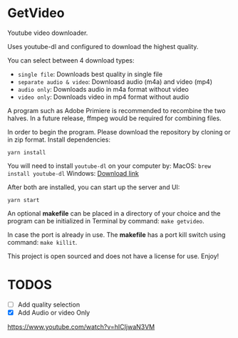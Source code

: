 # GetVideo

Youtube video downloader.

Uses youtube-dl and configured to download the highest quality.

You can select between 4 download types:
 - `single file`: Downloads best quality in single file
 - `separate audio & video`: Downloasd audio (m4a) and video (mp4)
 - `audio only`: Downloads audio in m4a format without video
 - `video only`: Downloads video in mp4 format without audio


A program such as Adobe Primiere is recommended to recombine the two halves. In a future release, ffmpeg would be required for combining files.

In order to begin the program.
Please download the repository by cloning or in zip format.
Install dependencies:

`yarn install`

You will need to install `youtube-dl` on your computer by:
MacOS: `brew install youtube-dl`
Windows: [Download link](https://yt-dl.org/latest/youtube-dl.exe)

After both are installed, you can start up the server and UI:

`yarn start`

An optional **makefile** can be placed in a directory of your choice and the program can be initialized in Terminal by command: `make getvideo`.

In case the port is already in use. The **makefile** has a port kill switch using command: `make killit`. 

This project is open sourced and does not have a license for use. Enjoy!

# TODOS

 - [ ] Add quality selection
 - [x] Add Audio or video Only

https://www.youtube.com/watch?v=hICIjwaN3VM
